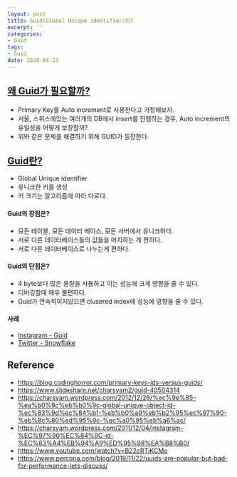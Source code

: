 ```yaml
---
layout: post
title: Guid(Global Unique identifier)란?
excerpt: ''
categories:
- Guid
tags:
- Guid
date: 2020-04-23
---
```


## [왜 Guid가 필요할까?](https://www.slideshare.net/charsyam2/why-guid-is-needed)
- Primary Key를 Auto increment로 사용한다고 가정해보자.
- 서울, 스위스에있는 여러개의 DB에서 insert를 진행하는 경우, Auto increment의 유일성을 어떻게 보장할까?
- 위와 같은 문제를 해결하기 위해 GUID가 등장한다.

## [Guid란?](https://en.wikipedia.org/wiki/Universally_unique_identifier)
- Global Unique identifier
- 유니크한 키를 생성
- 키 크기는 알고리즘에 따라 다르다.

#### Guid의 장점은?
- 모든 테이블, 모든 데이터 베이스, 모든 서버에서 유니크하다.
- 서로 다른 데이터베이스들의 값들을 머지하는 게 편하다.
- 서로 다른 데이터베이스로 나누는게 편하다.

#### Guid의 단점은?
- 4 byte보다 많은 용량을 사용하고 이는 성능에 크게 영향을 줄 수 있다.
- 디버깅할때 매우 불편하다.
- Guid가 연속적이지않으면 clusered index에 성능에 영향을 줄 수 있다.

#### 사례
- [Instagram - Guid](https://instagram-engineering.com/sharding-ids-at-instagram-1cf5a71e5a5c)
- [Twitter - Snowflake](https://developer.twitter.com/en/docs/basics/twitter-ids)

## Reference
- <https://blog.codinghorror.com/primary-keys-ids-versus-guids/>
- <https://www.slideshare.net/charsyam2/guid-40504314>
- <https://charsyam.wordpress.com/2012/12/26/%ec%9e%85-%ea%b0%9c%eb%b0%9c-global-unique-object-id-%ec%83%9d%ec%84%b1-%eb%b0%a9%eb%b2%95%ec%97%90-%eb%8c%80%ed%95%9c-%ec%a0%95%eb%a6%ac/>
- <https://charsyam.wordpress.com/2011/12/04/instagram-%EC%97%90%EC%84%9C-id-%EC%83%A4%EB%94%A9%ED%95%98%EA%B8%B0/>
- <https://www.youtube.com/watch?v=B22cRTjKCMo>
- <https://www.percona.com/blog/2019/11/22/uuids-are-popular-but-bad-for-performance-lets-discuss/>